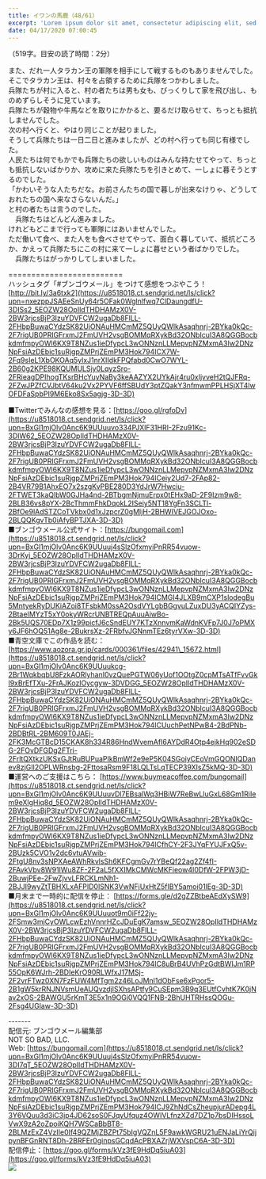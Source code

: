 ```yaml
---
title: イワンの馬鹿（48/61）
excerpt: 'Lorem ipsum dolor sit amet, consectetur adipiscing elit, sed do eiusmod tempor incididunt ut labore et dolore magna aliqua. Praesent elementum facilisis leo vel fringilla est ullamcorper eget. At imperdiet dui accumsan sit amet nulla facilisi morbi tempus.'
date: 04/17/2020 07:00:45
---
```


（519字。目安の読了時間：2分）  
  
また、だれ一人タラカン王の軍隊を相手にして戦するものもありませんでした。  
そこでタラカン王は、村々を占領するために兵隊をつかわしました。  
兵隊たちが村に入ると、村の者たちは男も女も、びっくりして家を飛び出し、ものめずらしそうに見ています。  
兵隊たちが穀物や牛馬などを取りにかかると、要るだけ取らせて、ちっとも抵抗しませんでした。  
次の村へ行くと、やはり同じことが起りました。  
そうして兵隊たちは一日二日と進みましたが、どの村へ行っても同じ有様でした。  
人民たちは何でもかでも兵隊たちの欲しいものはみんな持たせてやって、ちっとも抵抗しないばかりか、攻めに来た兵隊たちを引きとめて、一しょに暮そうとするのでした。  
「かわいそうな人たちだな。お前さんたちの国で暮しが出来なけりゃ、どうしておれたちの国へ来なさらないんだ。」  
と村の者たちは言うのでした。  
　兵隊たちはどんどん進みました。  
けれどもどこまで行っても軍隊にはあいませんでした。  
ただ働いて食べ、また人をも食べさせてやって、面白く暮していて、抵抗どころか、かえって兵隊たちにこの村に来て一しょに暮せという者ばかりでした。  
　兵隊たちはがっかりしてしまいました。  
  
\=========================  
ハッシュタグ「#ブンゴウメール」をつけて感想をつぶやこう！　  
[http://bit.ly/3a6txk2](https://u8518018.ct.sendgrid.net/ls/click?upn=nxezppJSAEeSnUy64r5OFak0Wglnlfwq7ClDaungdfU-3DISs2_5EOZW28OpIldTHDHAMzX0V-2BW3rjcsBjP3IzuYDVFCW2ugaDb8FlLL-2FHbpBuwaCYdzSK82UiONAuHMCmMZ5QUyQWlkAsaqhnrj-2BYka0kQc-2F7rigUB0PRlGFrxmJ2FmUVH2vsgBOMMqRXykBd32ONbIcuI3A8QGGBocbkdmfmpyOWl6KX9T8NZus1ieDfypcL3wONNznLLMepvpNZMxmA3Iw2DNzNpFsiAzDEbic1suRjgpZMPrjZEmPM3Hok794ICX7W-2Fq9sIeL1XbOKOAq5ylxJ1nrXIIdkFPQfabd0CwO7WYL-2B60g2KPE98KQUMULSjy0LqyzSro-2FRieagDPIhogTKsrBHcYuyNaBy3keAAZYX2UYkAjr4ru0xIjvveH2tQJFRq-2FZwJPZfCVJbtV64ku2Vx2PYVF6ffSBUdY3ptZQakY3nfmwmPPLHSjXT4lwOFDFaSpbPI9M6Eko8Sx5agjg-3D-3D)  
  
■Twitterでみんなの感想を見る：[https://goo.gl/rgfoDv](https://u8518018.ct.sendgrid.net/ls/click?upn=BxGl1mjOlv0Anc6K9UUuuvo334PJXlF31HRI-2Fzu91Kc-3DlW62_5EOZW28OpIldTHDHAMzX0V-2BW3rjcsBjP3IzuYDVFCW2ugaDb8FlLL-2FHbpBuwaCYdzSK82UiONAuHMCmMZ5QUyQWlkAsaqhnrj-2BYka0kQc-2F7rigUB0PRlGFrxmJ2FmUVH2vsgBOMMqRXykBd32ONbIcuI3A8QGGBocbkdmfmpyOWl6KX9T8NZus1ieDfypcL3wONNznLLMepvpNZMxmA3Iw2DNzNpFsiAzDEbic1suRjgpZMPrjZEmPM3Hok794ICeiy2Ud7-2FAp82-2B4VR79B1AhxEO7x2szgKvPBE280D3YdJrW7Hwciu-2FTWET3kaQlbW0GJHa4nd-2BTbgmNjmuErpx0tEHx9aD-2F9Izm9w8-2BLB36vs8pYX-2BcThmmFhkDqokL2ISeiy5NT18YgFn3SCLTl-2BfOe9lAdSTZCoTVkbx0d1xJzpcrZ0gMljH-2BHWIVEJGOJOxo-2BLQQKgvTb0iAfyBPTJXA-3D-3D)  
■ブンゴウメール公式サイト：[https://bungomail.com](https://u8518018.ct.sendgrid.net/ls/click?upn=BxGl1mjOlv0Anc6K9UUuuj4sSlzOfxmyiPnRR54vuow-3DrKyj_5EOZW28OpIldTHDHAMzX0V-2BW3rjcsBjP3IzuYDVFCW2ugaDb8FlLL-2FHbpBuwaCYdzSK82UiONAuHMCmMZ5QUyQWlkAsaqhnrj-2BYka0kQc-2F7rigUB0PRlGFrxmJ2FmUVH2vsgBOMMqRXykBd32ONbIcuI3A8QGGBocbkdmfmpyOWl6KX9T8NZus1ieDfypcL3wONNznLLMepvpNZMxmA3Iw2DNzNpFsiAzDEbic1suRjgpZMPrjZEmPM3Hok794ICMGI4JLXB9mCXP1slodegBu5MntyekRyDUKiAZoi8TFsbkM0ssA2OsdVYLgbBGgvuLZuxDU3yACQIYZys-2BtaeIMYzT5xY0okyWRcrUNBTREQpAuuAiwBo-2Bk5UQS70EDp7X1z99picfJ6cSndEUY7KTzXnnvmKaWdnKVFp7J0J7oPMXy6JF6hOQ51Ag8e-2BukrsXz-2FRbfvJGNnmTEz6tyrVXw-3D-3D)  
■青空文庫でこの作品を読む：[https://www.aozora.gr.jp/cards/000361/files/42941\_15672.html](https://u8518018.ct.sendgrid.net/ls/click?upn=BxGl1mjOlv0Anc6K9UUuukcg-2Br1WqkbqbU8FzkAORlyhanI0vzQuePGTW06yUof1OOtgZ0cpMTsATfFvvGkl9xBrEfTXu-2FrAJKozlOycgyw-3DVDGG_5EOZW28OpIldTHDHAMzX0V-2BW3rjcsBjP3IzuYDVFCW2ugaDb8FlLL-2FHbpBuwaCYdzSK82UiONAuHMCmMZ5QUyQWlkAsaqhnrj-2BYka0kQc-2F7rigUB0PRlGFrxmJ2FmUVH2vsgBOMMqRXykBd32ONbIcuI3A8QGGBocbkdmfmpyOWl6KX9T8NZus1ieDfypcL3wONNznLLMepvpNZMxmA3Iw2DNzNpFsiAzDEbic1suRjgpZMPrjZEmPM3Hok794ICUuchPetNPwB4-2BdPNb-2BDBtRL-2BM609T0JAEj-2FK3McGTBcD15CKAK8h334R86HndWvemAfI6AYDdR4Otp4ejkHq902eSDG-2FOvDFGDg2FTri-2FrltQXtkzUKSxGJtRuBUPuaPIkBmWf2e9eP5K04SGoiyCEoVmGQONIQDanev8zjGIl2OPLWRnsbg-2FttosaRsm9F18LQLTsLqTECP39XIsZ5kMQ-3D-3D)  
■運営へのご支援はこちら： [https://www.buymeacoffee.com/bungomail](https://u8518018.ct.sendgrid.net/ls/click?upn=BxGl1mjOlv0Anc6K9UUuuvDl7EBsalWq3HBiW7ReBwLluGxL68Gm1RiIem9eXlgHiq8d_5EOZW28OpIldTHDHAMzX0V-2BW3rjcsBjP3IzuYDVFCW2ugaDb8FlLL-2FHbpBuwaCYdzSK82UiONAuHMCmMZ5QUyQWlkAsaqhnrj-2BYka0kQc-2F7rigUB0PRlGFrxmJ2FmUVH2vsgBOMMqRXykBd32ONbIcuI3A8QGGBocbkdmfmpyOWl6KX9T8NZus1ieDfypcL3wONNznLLMepvpNZMxmA3Iw2DNzNpFsiAzDEbic1suRjgpZMPrjZEmPM3Hok794ICfhCY-2F3JYqFYUJFxQ5v-2BUzk5CVO1v2dc6vtuAVwib-2FtgU8nv3sNPXAeAWhRkvlsSh6KFCgmGv7rYBeQf22ag2Zf4fI-2FAvkVbv8W91lWu8ZF-2F2aL5fXXIMkCMWcMKFieow4I0DfW-2FPW3jD-2BuwjPEe-2FwZjvvLFRCKLmNh1-2BJJI9wyZtTBHXLxAFPID0lSNK3VwNFjUxHtZ5fIBY5amoi01lEg-3D-3D)  
■月末まで一時的に配信を停止： [https://forms.gle/d2gZZBtbeAEdXySW9](https://u8518018.ct.sendgrid.net/ls/click?upn=BxGl1mjOlv0Anc6K9UUuuot9m0iFf22jy-2FSmw3mjCyOWLcwEzhVnnrHZcJDuEgK7amsw_5EOZW28OpIldTHDHAMzX0V-2BW3rjcsBjP3IzuYDVFCW2ugaDb8FlLL-2FHbpBuwaCYdzSK82UiONAuHMCmMZ5QUyQWlkAsaqhnrj-2BYka0kQc-2F7rigUB0PRlGFrxmJ2FmUVH2vsgBOMMqRXykBd32ONbIcuI3A8QGGBocbkdmfmpyOWl6KX9T8NZus1ieDfypcL3wONNznLLMepvpNZMxmA3Iw2DNzNpFsiAzDEbic1suRjgpZMPrjZEmPM3Hok794IC8uBrB4UVhPzGdtBWIJm1RP55OpK6WJrh-2BDIeKrO90RLWfxJ17MSj-2F2vrFTwz0XN7FzFUW4MfTgm2z46LoJMnl1dObFse6xPgor5-2B1gW5krRNJNVsmUeAUQvzdjlSXhsAPtfy9CuSEpm3B9q3EUtfCvhtK7K0jNav2xOS-2BAWGU5rKmT3E5x1n9OGi0VQQ1FNB-2BhUHTRHssQOGu-2Fsg4UGlaw-3D-3D)  
  
\-------  
配信元: ブンゴウメール編集部  
NOT SO BAD, LLC.  
Web: [https://bungomail.com](https://u8518018.ct.sendgrid.net/ls/click?upn=BxGl1mjOlv0Anc6K9UUuuj4sSlzOfxmyiPnRR54vuow-3DI7qT_5EOZW28OpIldTHDHAMzX0V-2BW3rjcsBjP3IzuYDVFCW2ugaDb8FlLL-2FHbpBuwaCYdzSK82UiONAuHMCmMZ5QUyQWlkAsaqhnrj-2BYka0kQc-2F7rigUB0PRlGFrxmJ2FmUVH2vsgBOMMqRXykBd32ONbIcuI3A8QGGBocbkdmfmpyOWl6KX9T8NZus1ieDfypcL3wONNznLLMepvpNZMxmA3Iw2DNzNpFsiAzDEbic1suRjgpZMPrjZEmPM3Hok794ICJ9ZhNdCsZheupjurADepg4L3Y6VQuu3d3iC3jp4JD62soS0FJqyUfquz4OWIVLfnzXZd7DZ1p7bsDIHssoLVwX9zA2oZpoiKQH7WSCaBbBT8-2BLMzExZ4VzIIe0If49QZMjZBZPt75bIgVQZnL5F9awkWGRU21uENJaLiYrQijpynBFGnRNT8Dh-2BRFEr0ginpsGCqdAcPBXAZrjWXVspC6A-3D-3D)  
配信停止：[https://goo.gl/forms/kVz3fE9HdDq5iuA03](https://goo.gl/forms/kVz3fE9HdDq5iuA03)  
![](https://u8518018.ct.sendgrid.net/wf/open?upn=ypZaqTjaYrwJSsa-2BLe7H7RcvxSux8rtM6dMtnptkxLQMLiJbmQ03whDMSt9-2BvxM-2BKE6ujadHWCHS-2FYDUUXrKB1ko48yvbyCc0cRihB-2Fp5Bay9wjnwFFFSOMUGZ1XsQFL6p8hp16D1yieF4SRPfSVoAWITnVosGGxrqR-2FPrlcZFif3QfMOf0exH-2F-2FvCt4PJFP5QziLWRTxUIr-2BYHjSG3HHBzMicXrrUupGHlGUxikk2gyXsrSTZ0Cx79pexqQ6Gv7a2OEK4WH9T9s-2BFulF5P2UgZPOgjyGS6iGoEB9lOfE2WdKev-2Be1JjbvgP79Qyxjhq40UnZFD0EXgljNa1g7i-2FHDffpC0n8O3VSq1CV85rejjsDTknuF1i22sE1qqpyyUaCpL-2F0kRBhmwL1aSw0zpoPt6v1WFn-2BG1Cbew6c44dQFCnC0t-2B6wRL1fta3nHgRp0xOBZ9uK0tX-2FMkvJIshUeAZw-3D-3D)
